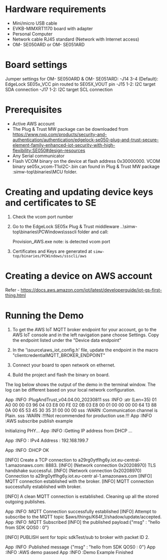 Hardware requirements
=====================
- Mini/micro USB cable
- EVKB-MIMXRT1170 board with adapter
- Personal Computer
- Network cable RJ45 standard (Network with Internet access)
- OM- SE050ARD or OM- SE051ARD

Board settings
==============
Jumper settings for OM- SE050ARD & OM- SE051ARD:
    -J14 3-4 (Default): EdgeLock SE05x_VCC pin routed to SE05X_VOUT pin
    -J15 1-2: I2C target SDA connection
    -J17 1-2: I2C target SCL connection

Prerequisites
==============
- Active AWS account
- The Plug & Trust MW package can be downloaded from
https://www.nxp.com/products/security-and-authentication/authentication/edgelock-se050-plug-and-trust-secure-element-family-enhanced-iot-security-with-high-flexibility:SE050#design-resources
- Any Serial communicator
- Flash VCOM binary on the device at flash address 0x30000000. VCOM binary se05x_vcom-T1oI2C-<board>.bin can found in Plug & Trust MW package :simw-top\binaries\MCU folder.

Creating and updating device keys and certificates to SE
=========================================================

1. Check the vcom port number
2. Go to the EdgeLock SE05x Plug & Trust middleware ..\simw-top\binaries\PCWindows\ssscli folder and call:

    Provision_AWS.exe <COMxx>
    note:
    <COMxx> is detected vcom port
3. Certificates and Keys are generated at `simw-top/binaries/PCWindows/ssscli/aws`

Creating a device on AWS account
=========================================

Refer - https://docs.aws.amazon.com/iot/latest/developerguide/iot-gs-first-thing.html

Running the Demo
================

1. To get the AWS IoT MQTT broker endpoint for your account, go to the AWS IoT console and in the left navigation pane choose Settings. Copy the endpoint listed under the "Device data endpoint"

2. In the '<PROJECT>\source\aws_iot_config.h' file, update the endpoint in the macro "clientcredentialMQTT_BROKER_ENDPOINT"

3. Connect your board to open network on ethernet.

4. Build the project and flash the binary on board.

The log below shows the output of the demo in the terminal window. The log can be different based on your local network configuration.

App   :INFO :PlugAndTrust_v04.04.00_20230811
sss   :INFO :atr (Len=35)
                01 A0 00 00     03 96 04 03     E8 00 FE 02     0B 03 E8 00
                01 00 00 00     00 64 13 88     0A 00 65 53     45 30 35 31
                00 00 00
sss   :WARN :Communication channel is Plain.
sss   :WARN :!!!Not recommended for production use.!!!
App   :INFO :AWS subscribe publish example


Initializing PHY...
App   :INFO :Getting IP address from DHCP ...

App   :INFO :
IPv4 Address     : 192.168.199.7

App   :INFO :DHCP OK

[INFO] Create a TCP connection to a29rg0ytflhg6y.iot.eu-central-1.amazonaws.com:                                                                                                                                                             8883.
[INFO] (Network connection 0x20208970) TLS handshake successful.
[INFO] (Network connection 0x20208970) Connection to a29rg0ytflhg6y.iot.eu-centr                                                                                                                                                             al-1.amazonaws.com [INFO] MQTT connection established with the broker.
[INFO] MQTT connection successfully established with broker.


[INFO] A clean MQTT connection is established. Cleaning up all the stored outgoing publishes.


App   :INFO :MQTT Connection successfully established
[INFO] Attempt to subscribe to the MQTT topic $aws/things/K64f_1/shadow/update/accepted.
App   :INFO :MQTT Subscribed
[INFO] the published payload:{"msg" : "hello from SDK QOS0 : 0"}

[INFO] PUBLISH sent for topic sdkTest/sub to broker with packet ID 2.


App   :INFO :Published message {"msg" : "hello from SDK QOS0 : 0"}
App   :INFO :AWS demo passed
App   :INFO :Demo Example Finished


